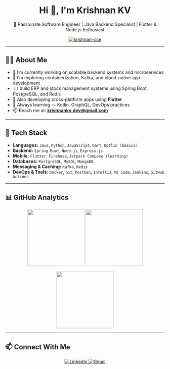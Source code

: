 <h1 align="center">Hi 👋, I'm Krishnan KV</h1>
<p align="center">
  🚀 Passionate Software Engineer | Java Backend Specialist | Flutter & Node.js Enthusiast
</p>

<p align="center">
  <a href="https://github.com/krishnan-cce">
    <img src="https://komarev.com/ghpvc/?username=krishnan-cce&label=Profile%20views&color=0e75b6&style=flat" alt="krishnan-cce" />
  </a>
</p>

---

## 👨‍💻 About Me

- 🔭 I’m currently working on scalable backend systems and microservices  
- 🌱 I’m exploring containerization, Kafka, and cloud-native app development  
- 💡 I build ERP and stock management systems using Spring Boot, PostgreSQL, and Redis  
- 📱 Also developing cross-platform apps using **Flutter**  
- 🧠 Always learning — Kotlin, GraphQL, DevOps practices  
- 📫 Reach me at: **krishnankv.dev@gmail.com**  

---

## 🚀 Tech Stack

- **Languages:** `Java`, `Python`, `JavaScript`, `Dart`, `Kotlin (basics)`  
- **Backend:** `Spring Boot`, `Node.js`, `Express.js`  
- **Mobile:** `Flutter`, `Firebase`, `Jetpack Compose (learning)`  
- **Databases:** `PostgreSQL`, `MySQL`, `MongoDB`  
- **Messaging & Caching:** `Kafka`, `Redis`  
- **DevOps & Tools:** `Docker`, `Git`, `Postman`, `IntelliJ`, `VS Code`, `Jenkins`, `GitHub Actions`  

---

## 📊 GitHub Analytics

<p align="center">
  <img height="180em" src="https://github-readme-stats.vercel.app/api?username=krishnan-cce&show_icons=true&theme=algolia&include_all_commits=true&count_private=true"/>
  <img height="180em" src="https://github-readme-stats.vercel.app/api/top-langs/?username=krishnan-cce&layout=compact&langs_count=8&theme=algolia"/>
</p>

<!-- Optional: Streak stats -->
<p align="center">
  <img height="180em" src="https://streak-stats.demolab.com?user=krishnan-cce&theme=algolia&hide_border=true"/>
</p>

---

## 📫 Connect With Me

<p align="center">
  <a href="https://linkedin.com/in/krishnan-kv" target="_blank">
    <img src="https://img.shields.io/badge/LinkedIn-blue?style=for-the-badge&logo=linkedin" alt="LinkedIn" />
  </a>
  <a href="mailto:krishnanvenugopal707@gmail.com">
    <img src="https://img.shields.io/badge/Gmail-red?style=for-the-badge&logo=gmail&logoColor=white" alt="Gmail" />
  </a>
</p>
